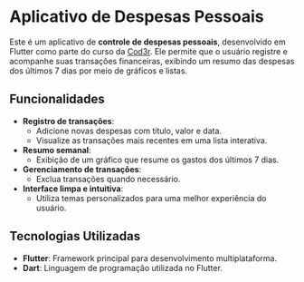 # Aplicativo de Despesas Pessoais

Este é um aplicativo de **controle de despesas pessoais**, desenvolvido em Flutter como parte do curso da [Cod3r](https://www.cod3r.com.br/). Ele permite que o usuário registre e acompanhe suas transações financeiras, exibindo um resumo das despesas dos últimos 7 dias por meio de gráficos e listas.

## Funcionalidades

- **Registro de transações**:
  - Adicione novas despesas com título, valor e data.
  - Visualize as transações mais recentes em uma lista interativa.
- **Resumo semanal**:
  - Exibição de um gráfico que resume os gastos dos últimos 7 dias.
- **Gerenciamento de transações**:
  - Exclua transações quando necessário.
- **Interface limpa e intuitiva**:
  - Utiliza temas personalizados para uma melhor experiência do usuário.

## Tecnologias Utilizadas

- **Flutter**: Framework principal para desenvolvimento multiplataforma.
- **Dart**: Linguagem de programação utilizada no Flutter.
